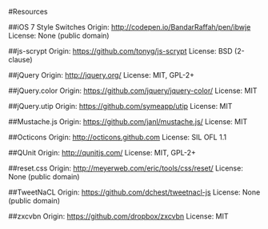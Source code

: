 #Resources

##iOS 7 Style Switches
Origin: http://codepen.io/BandarRaffah/pen/ibwje
License: None (public domain)

##js-scrypt
Origin: https://github.com/tonyg/js-scrypt
License: BSD (2-clause)

##jQuery
Origin: http://jquery.org/
License: MIT, GPL-2+

##jQuery.color
Origin: https://github.com/jquery/jquery-color/
License: MIT

##jQuery.utip
Origin: https://github.com/symeapp/utip
License: MIT

##Mustache.js
Origin: https://github.com/janl/mustache.js/
License: MIT

##Octicons
Origin: http://octicons.github.com
License: SIL OFL 1.1

##QUnit
Origin: http://qunitjs.com/
License: MIT, GPL-2+

##reset.css
Origin: http://meyerweb.com/eric/tools/css/reset/
License: None (public domain)

##TweetNaCL
Origin: https://github.com/dchest/tweetnacl-js
License: None (public domain)

##zxcvbn
Origin: https://github.com/dropbox/zxcvbn
License: MIT